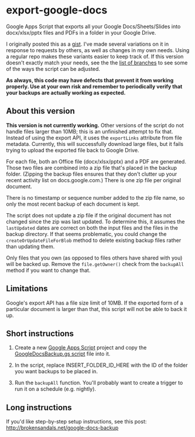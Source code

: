 # export-google-docs

Google Apps Script that exports all your Google Docs/Sheets/Slides into docx/xlsx/pptx files and PDFs in a folder in your Google Drive.

I originally posted this as a [gist](https://gist.github.com/brokensandals/6b77f73666323d6e4b94ff1df12a532a).
I've made several variations on it in response to requests by others, as well as changes in my own needs.
Using a regular repo makes these variants easier to keep track of.
If this version doesn't exactly match your needs, see the the [list of branches](https://github.com/brokensandals/export-google-docs/branches/all) to see some of the ways the script can be adjusted.

**As always, this code may have defects that prevent it from working properly. Use at your own risk and remember to periodically verify that your backups are actually working as expected.**

## About this version

**This version is not currently working.**
Other versions of the script do not handle files larger than 10MB; this is an unfinished attempt to fix that.
Instead of using the export API, it uses the `exportLinks` attribute from file metadata.
Currently, this will successfully download large files, but it fails trying to upload the exported file back to Google Drive.

For each file, both an Office file (docx/xlsx/pptx) and a PDF are generated.
Those two files are combined into a zip file that's placed in the backup folder.
(Zipping the backup files ensures that they don't clutter up your recent activity list on docs.google.com.)
There is one zip file per original document.

There is no timestamp or sequence number added to the zip file name, so only the most recent backup of each document is kept.

The script does not update a zip file if the original document has not changed since the zip was last updated.
To determine this, it assumes the `lastUpdated` dates are correct on both the input files and the files in the backup directory.
If that seems problematic, you could change the `createOrUpdateFileForBlob` method to delete existing backup files rather than updating them.

Only files that you own (as opposed to files others have shared with you) will be backed up.
Remove the `file.getOwner()` check from the `backupAll` method if you want to change that.

## Limitations

Google's export API has a file size limit of 10MB.
If the exported form of a particular document is larger than that, this script will not be able to back it up.

## Short instructions

1. Create a new [Google Apps Script](https://script.google.com/) project and copy the [GoogleDocsBackup.gs script](GoogleDocsBackup.gs) file into it.

2. In the script, replace INSERT_FOLDER_ID_HERE with the ID of the folder you want backups to be placed in.

3. Run the `backupAll` function.
You'll probably want to create a trigger to run it on a schedule (e.g. nightly).

## Long instructions

If you'd like step-by-step setup instructions, see this post: http://brokensandals.net/google-docs-backup
